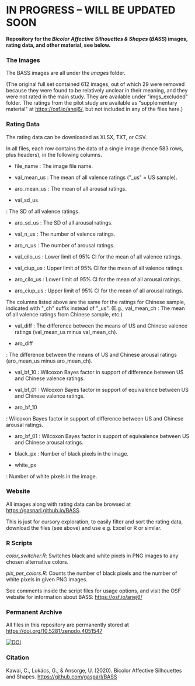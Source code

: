 # IN PROGRESS – WILL BE UPDATED SOON

**Repository for the _Bicolor Affective Silhouettes & Shapes_ (_BASS_) images, rating data, and other material, see below.**

### The Images

The BASS images are all under the _images_ folder.

(The original full set contained 612 images, out of which 29 were removed because they were found to be relatively unclear in their meaning, and they were not rated in the main study. They are available under "imgs_excluded" folder. The ratings from the pilot study are available as "supplementary material" at https://osf.io/anej6/, but not included in any of the files here.)

### Rating Data

The rating data can be downloaded as XLSX, TXT, or CSV.

In all files, each row contains the data of a single image (hence 583 rows, plus headers), in the following columns.

- file_name: The image file name.

- val_mean_us: The mean of all valence ratings ("_us" = US sample).

- aro_mean_us: The mean of all arousal ratings.

- val_sd_us: The SD of all valence ratings.

- aro_sd_us: The SD of all arousal ratings.

- val_n_us: The number of valence ratings.

- aro_n_us: The number of arousal ratings.

- val_cilo_us: Lower limit of 95% CI for the mean of all valence ratings.

- val_ciup_us: Upper limit of 95% CI for the mean of all valence ratings.

- aro_cilo_us: Lower limit of 95% CI for the mean of all arousal ratings.

- aro_ciup_us: Upper limit of 95% CI for the mean of all arousal ratings.

The columns listed above are the same for the ratings for Chinese sample, indicated with "_ch" suffix instead of "_us". (E.g., val_mean_ch:  The mean of all valence ratings from Chinese sample, etc.)

- val_diff: The difference between the means of US and Chinese valence ratings (val_mean_us minus val_mean_ch).

- aro_diff: The difference between the means of US and Chinese arousal ratings (aro_mean_us minus aro_mean_ch).

- val_bf_10: Wilcoxon Bayes factor in support of difference between US and Chinese valence ratings.

- val_bf_01: Wilcoxon Bayes factor in support of equivalence between US and Chinese valence ratings.

- aro_bf_10: Wilcoxon Bayes factor in support of difference between US and Chinese arousal ratings.

- aro_bf_01: Wilcoxon Bayes factor in support of equivalence between US and Chinese arousal ratings.

- black_px: Number of black pixels in the image.

- white_px: Number of white pixels in the image.


### Website

All images along with rating data can be browsed at https://gasparl.github.io/BASS.

This is just for cursory exploration, to easily filter and sort the rating data, download the files (see above) and use e.g. Excel or R or similar.

### R Scripts

*color_switcher.R*: Switches black and white pixels in PNG images to any chosen alternative colors. 

*pix_per_colors.R*: Counts the number of black pixels and the number of white pixels in given PNG images. 

See comments inside the script files for usage options, and visit the OSF website for information about BASS: https://osf.io/anej6/


### Permanent Archive

All files in this repository are permanently stored at https://doi.org/10.5281/zenodo.4051547

[![DOI](https://zenodo.org/badge/234654207.svg)](https://zenodo.org/badge/latestdoi/234654207)

### Citation

Kawai, C., Lukács, G., & Ansorge, U. (2020). Bicolor Affective Silhouettes and Shapes. https://github.com/gasparl/BASS
